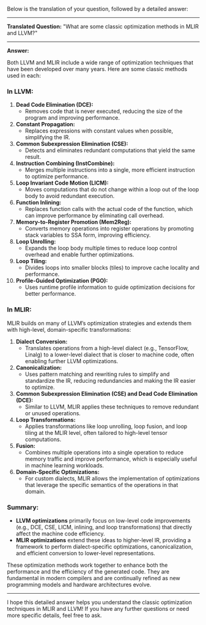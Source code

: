 Below is the translation of your question, followed by a detailed answer:

------

**Translated Question:**
 "What are some classic optimization methods in MLIR and LLVM?"

------

**Answer:**

Both LLVM and MLIR include a wide range of optimization techniques that have been developed over many years. Here are some classic methods used in each:

### **In LLVM:**

1. **Dead Code Elimination (DCE):**
   - Removes code that is never executed, reducing the size of the program and improving performance.
2. **Constant Propagation:**
   - Replaces expressions with constant values when possible, simplifying the IR.
3. **Common Subexpression Elimination (CSE):**
   - Detects and eliminates redundant computations that yield the same result.
4. **Instruction Combining (InstCombine):**
   - Merges multiple instructions into a single, more efficient instruction to optimize performance.
5. **Loop Invariant Code Motion (LICM):**
   - Moves computations that do not change within a loop out of the loop body to avoid redundant execution.
6. **Function Inlining:**
   - Replaces function calls with the actual code of the function, which can improve performance by eliminating call overhead.
7. **Memory-to-Register Promotion (Mem2Reg):**
   - Converts memory operations into register operations by promoting stack variables to SSA form, improving efficiency.
8. **Loop Unrolling:**
   - Expands the loop body multiple times to reduce loop control overhead and enable further optimizations.
9. **Loop Tiling:**
   - Divides loops into smaller blocks (tiles) to improve cache locality and performance.
10. **Profile-Guided Optimization (PGO):**
    - Uses runtime profile information to guide optimization decisions for better performance.

### **In MLIR:**

MLIR builds on many of LLVM’s optimization strategies and extends them with high-level, domain-specific transformations:

1. **Dialect Conversion:**
   - Translates operations from a high-level dialect (e.g., TensorFlow, Linalg) to a lower-level dialect that is closer to machine code, often enabling further LLVM optimizations.
2. **Canonicalization:**
   - Uses pattern matching and rewriting rules to simplify and standardize the IR, reducing redundancies and making the IR easier to optimize.
3. **Common Subexpression Elimination (CSE) and Dead Code Elimination (DCE):**
   - Similar to LLVM, MLIR applies these techniques to remove redundant or unused operations.
4. **Loop Transformations:**
   - Applies transformations like loop unrolling, loop fusion, and loop tiling at the MLIR level, often tailored to high-level tensor computations.
5. **Fusion:**
   - Combines multiple operations into a single operation to reduce memory traffic and improve performance, which is especially useful in machine learning workloads.
6. **Domain-Specific Optimizations:**
   - For custom dialects, MLIR allows the implementation of optimizations that leverage the specific semantics of the operations in that domain.

### **Summary:**

- **LLVM optimizations** primarily focus on low-level code improvements (e.g., DCE, CSE, LICM, inlining, and loop transformations) that directly affect the machine code efficiency.
- **MLIR optimizations** extend these ideas to higher-level IR, providing a framework to perform dialect-specific optimizations, canonicalization, and efficient conversion to lower-level representations.

These optimization methods work together to enhance both the performance and the efficiency of the generated code. They are fundamental in modern compilers and are continually refined as new programming models and hardware architectures evolve.

------

I hope this detailed answer helps you understand the classic optimization techniques in MLIR and LLVM! If you have any further questions or need more specific details, feel free to ask.